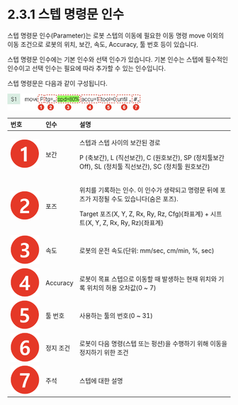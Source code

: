 # 2.3.1 스텝 명령문 인수

스텝 명령문 인수\(Parameter\)는 로봇 스텝의 이동에 필요한 이동 명령 move 이외의 이동 조건으로 로봇의 위치, 보간, 속도, Accuracy, 툴 번호 등이 있습니다.

스텝 명령문 인수에는 기본 인수와 선택 인수가 있습니다. 기본 인수는 스텝에 필수적인 인수이고 선택 인수는 필요에 따라 추가할 수 있는 인수입니다.

스텝 명령문은 다음과 같이 구성됩니다.

![](../../../.gitbook/assets/image%20%2859%29.png)



<table>
  <thead>
    <tr>
      <th style="text-align:left">&#xBC88;&#xD638;</th>
      <th style="text-align:left">&#xC778;&#xC218;</th>
      <th style="text-align:left">&#xC124;&#xBA85;</th>
    </tr>
  </thead>
  <tbody>
    <tr>
      <td style="text-align:left">
        <img src="../../../.gitbook/assets/c1.png" alt/>
      </td>
      <td style="text-align:left">&#xBCF4;&#xAC04;</td>
      <td style="text-align:left">
        <p>&#xC2A4;&#xD15D;&#xACFC; &#xC2A4;&#xD15D; &#xC0AC;&#xC774;&#xC758; &#xBCF4;&#xAC04;&#xB41C;
          &#xACBD;&#xB85C;</p>
        <p>P (&#xCD95;&#xBCF4;&#xAC04;), L (&#xC9C1;&#xC120;&#xBCF4;&#xAC04;), C
          (&#xC6D0;&#xD638;&#xBCF4;&#xAC04;), SP (&#xC815;&#xCE58;&#xD234;&#xBCF4;&#xAC04;
          Off), SL (&#xC815;&#xCE58;&#xD234; &#xC9C1;&#xC120;&#xBCF4;&#xAC04;), SC
          (&#xC815;&#xCE58;&#xD234; &#xC6D0;&#xD638;&#xBCF4;&#xAC04;)</p>
      </td>
    </tr>
    <tr>
      <td style="text-align:left">
        <img src="../../../.gitbook/assets/c2.png" alt/>
      </td>
      <td style="text-align:left">&#xD3EC;&#xC988;</td>
      <td style="text-align:left">
        <p>&#xC704;&#xCE58;&#xB97C; &#xAE30;&#xB85D;&#xD558;&#xB294; &#xC778;&#xC218;.
          &#xC774; &#xC778;&#xC218;&#xAC00; &#xC0DD;&#xB7B5;&#xB418;&#xACE0; &#xBA85;&#xB839;&#xBB38;
          &#xB4A4;&#xC5D0; &#xD3EC;&#xC988;&#xAC00; &#xC9C0;&#xC815;&#xB420; &#xC218;&#xB3C4;
          &#xC788;&#xC2B5;&#xB2C8;&#xB2E4;(&#xC228;&#xC740; &#xD3EC;&#xC988;).</p>
        <p>Target &#xD3EC;&#xC988;(X, Y, Z, Rx, Ry, Rz, Cfg){&#xC88C;&#xD45C;&#xACC4;}
          + &#xC2DC;&#xD504;&#xD2B8;(X, Y, Z, Rx, Ry, Rz){&#xC88C;&#xD45C;&#xACC4;}</p>
      </td>
    </tr>
    <tr>
      <td style="text-align:left">
        <img src="../../../.gitbook/assets/c3.png" alt/>
      </td>
      <td style="text-align:left">&#xC18D;&#xB3C4;</td>
      <td style="text-align:left">&#xB85C;&#xBD07;&#xC758; &#xC6B4;&#xC804; &#xC18D;&#xB3C4;(&#xB2E8;&#xC704;:
        mm/sec, cm/min, %, sec)</td>
    </tr>
    <tr>
      <td style="text-align:left">
        <img src="../../../.gitbook/assets/c4.png" alt/>
      </td>
      <td style="text-align:left">Accuracy</td>
      <td style="text-align:left">&#xB85C;&#xBD07;&#xC774; &#xBAA9;&#xD45C; &#xC2A4;&#xD15D;&#xC73C;&#xB85C;
        &#xC774;&#xB3D9;&#xD560; &#xB54C; &#xBC1C;&#xC0DD;&#xD558;&#xB294; &#xD604;&#xC7AC;
        &#xC704;&#xCE58;&#xC640; &#xAE30;&#xB85D; &#xC704;&#xCE58;&#xC758; &#xD5C8;&#xC6A9;
        &#xC624;&#xCC28;&#xAC12;(0 ~ 7)</td>
    </tr>
    <tr>
      <td style="text-align:left">
        <img src="../../../.gitbook/assets/c5.png" alt/>
      </td>
      <td style="text-align:left">&#xD234; &#xBC88;&#xD638;</td>
      <td style="text-align:left">&#xC0AC;&#xC6A9;&#xD558;&#xB294; &#xD234;&#xC758; &#xBC88;&#xD638;(0 ~
        31)</td>
    </tr>
    <tr>
      <td style="text-align:left">
        <img src="../../../.gitbook/assets/c6.png" alt/>
      </td>
      <td style="text-align:left">&#xC815;&#xC9C0; &#xC870;&#xAC74;</td>
      <td style="text-align:left">&#xB85C;&#xBD07;&#xC774; &#xB2E4;&#xC74C; &#xBA85;&#xB839;(&#xC2A4;&#xD15D;
        &#xB610;&#xB294; &#xD391;&#xC158;)&#xC744; &#xC218;&#xD589;&#xD558;&#xAE30;
        &#xC704;&#xD574; &#xC774;&#xB3D9;&#xC744; &#xC815;&#xC9C0;&#xD558;&#xAE30;
        &#xC704;&#xD55C; &#xC870;&#xAC74;</td>
    </tr>
    <tr>
      <td style="text-align:left">
        <img src="../../../.gitbook/assets/c7.png" alt/>
      </td>
      <td style="text-align:left">&#xC8FC;&#xC11D;</td>
      <td style="text-align:left">&#xC2A4;&#xD15D;&#xC5D0; &#xB300;&#xD55C; &#xC124;&#xBA85;</td>
    </tr>
  </tbody>
</table>

